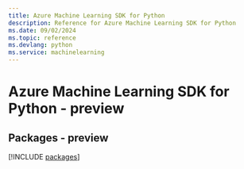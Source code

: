 ```yaml
---
title: Azure Machine Learning SDK for Python
description: Reference for Azure Machine Learning SDK for Python
ms.date: 09/02/2024
ms.topic: reference
ms.devlang: python
ms.service: machinelearning
---
```

# Azure Machine Learning SDK for Python - preview
## Packages - preview
[!INCLUDE [packages](machine-learning-index.md)]